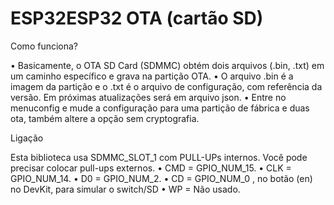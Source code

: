 # ESP32ESP32 OTA (cartão SD)

Como funciona?

•	Basicamente, o OTA SD Card (SDMMC) obtém dois arquivos (.bin, .txt) em um caminho específico e grava na partição OTA.
•	O arquivo .bin é a imagem da partição e o .txt é o arquivo de configuração, com referência da versão. Em próximas atualizações será em arquivo json.
•	Entre no menuconfig e mude a configuração para uma partição de fábrica e duas ota, também altere a opção sem cryptografia.

Ligação

Esta biblioteca usa SDMMC_SLOT_1 com PULL-UPs internos. Você pode precisar colocar pull-ups externos.
•	CMD = GPIO_NUM_15.
•	CLK = GPIO_NUM_14.
•	D0 = GPIO_NUM_2.
•	CD = GPIO_NUM_0 , no botão (en) no DevKit, para simular o switch/SD 
•	WP = Não usado.
